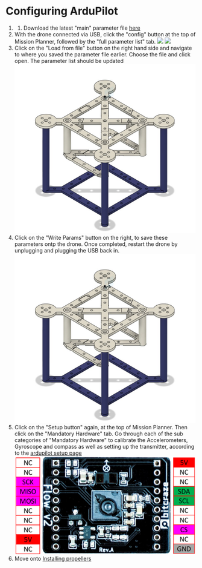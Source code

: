 # Configuring ArduPilot

1. 1. Download the latest "main" parameter file [here](/./Software/ArduCopter-4.1%20Custom/Mission%20Planner%20Parameters/)
1. With the drone connected via USB, click the "config" button at the top of Mission Planner, followed by the "full parameter list" tab.
![](/./Images/config.png)
![](/./Images/param.png)
1. Click on the "Load from file" button on the right hand side and navigate to where you saved the parameter file earlier.
Choose the file and click open.
The parameter list should be updated
![](/./Images/f41.png)
1. Click on the "Write Params" button on the right, to save these parameters ontp the drone.
Once completed, restart the drone by unplugging and plugging the USB back in.
![](/./Images/f41.png)
1. Click on the "Setup button" again, at the top of Mission Planner. Then click on the "Mandatory Hardware" tab. 
Go through each of the sub categories of "Mandatory Hardware" to calibrate the Accelerometers, Gyroscope and compass as well as setting up the transmitter,
according to the [ardupilot setup page](https://ardupilot.org/copter/docs/configuring-hardware.html)
![](/./Images/flow.png)
1. Move onto [Installing propellers](./props.md)